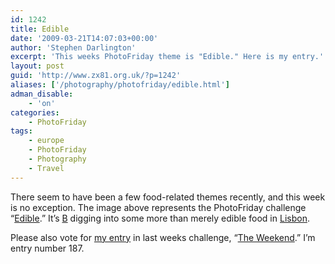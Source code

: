 ```yaml
---
id: 1242
title: Edible
date: '2009-03-21T14:07:03+00:00'
author: 'Stephen Darlington'
excerpt: 'This weeks PhotoFriday theme is "Edible." Here is my entry.'
layout: post
guid: 'http://www.zx81.org.uk/?p=1242'
aliases: ['/photography/photofriday/edible.html']
adman_disable:
    - 'on'
categories:
    - PhotoFriday
tags:
    - europe
    - PhotoFriday
    - Photography
    - Travel
---
```


There seem to have been a few food-related themes recently, and this week is no exception. The image above represents the PhotoFriday challenge “[Edible](http://www.photofriday.com/archives/challenge/000860.php).” It’s [B](http://www.brandarling.com/) digging into some more than merely edible food in [Lisbon](/travel/lisbon-portugal.html).

Please also vote for [my entry](/photography/photofriday/the-weekend.html) in last weeks challenge, “[The Weekend](http://www.photofriday.com/linkviewer.php?id=858).” I’m entry number 187.